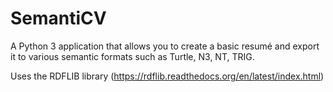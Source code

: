 SemantiCV
=========

A Python 3 application that allows you to create a basic resumé and export it to various semantic formats such as Turtle, N3, NT, TRIG.

Uses the RDFLIB library (https://rdflib.readthedocs.org/en/latest/index.html)


